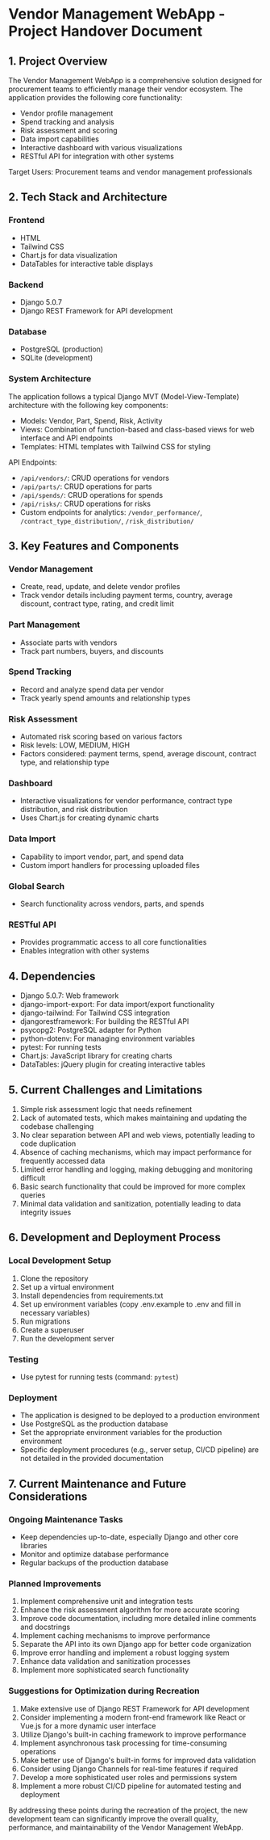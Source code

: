 # Vendor Management WebApp - Project Handover Document

## 1. Project Overview

The Vendor Management WebApp is a comprehensive solution designed for procurement teams to efficiently manage their vendor ecosystem. The application provides the following core functionality:

- Vendor profile management
- Spend tracking and analysis
- Risk assessment and scoring
- Data import capabilities
- Interactive dashboard with various visualizations
- RESTful API for integration with other systems

Target Users: Procurement teams and vendor management professionals

## 2. Tech Stack and Architecture

### Frontend
- HTML
- Tailwind CSS
- Chart.js for data visualization
- DataTables for interactive table displays

### Backend
- Django 5.0.7
- Django REST Framework for API development

### Database
- PostgreSQL (production)
- SQLite (development)

### System Architecture
The application follows a typical Django MVT (Model-View-Template) architecture with the following key components:

- Models: Vendor, Part, Spend, Risk, Activity
- Views: Combination of function-based and class-based views for web interface and API endpoints
- Templates: HTML templates with Tailwind CSS for styling

API Endpoints:
- `/api/vendors/`: CRUD operations for vendors
- `/api/parts/`: CRUD operations for parts
- `/api/spends/`: CRUD operations for spends
- `/api/risks/`: CRUD operations for risks
- Custom endpoints for analytics: `/vendor_performance/`, `/contract_type_distribution/`, `/risk_distribution/`

## 3. Key Features and Components

### Vendor Management
- Create, read, update, and delete vendor profiles
- Track vendor details including payment terms, country, average discount, contract type, rating, and credit limit

### Part Management
- Associate parts with vendors
- Track part numbers, buyers, and discounts

### Spend Tracking
- Record and analyze spend data per vendor
- Track yearly spend amounts and relationship types

### Risk Assessment
- Automated risk scoring based on various factors
- Risk levels: LOW, MEDIUM, HIGH
- Factors considered: payment terms, spend, average discount, contract type, and relationship type

### Dashboard
- Interactive visualizations for vendor performance, contract type distribution, and risk distribution
- Uses Chart.js for creating dynamic charts

### Data Import
- Capability to import vendor, part, and spend data
- Custom import handlers for processing uploaded files

### Global Search
- Search functionality across vendors, parts, and spends

### RESTful API
- Provides programmatic access to all core functionalities
- Enables integration with other systems

## 4. Dependencies

- Django 5.0.7: Web framework
- django-import-export: For data import/export functionality
- django-tailwind: For Tailwind CSS integration
- djangorestframework: For building the RESTful API
- psycopg2: PostgreSQL adapter for Python
- python-dotenv: For managing environment variables
- pytest: For running tests
- Chart.js: JavaScript library for creating charts
- DataTables: jQuery plugin for creating interactive tables

## 5. Current Challenges and Limitations

1. Simple risk assessment logic that needs refinement
2. Lack of automated tests, which makes maintaining and updating the codebase challenging
3. No clear separation between API and web views, potentially leading to code duplication
4. Absence of caching mechanisms, which may impact performance for frequently accessed data
5. Limited error handling and logging, making debugging and monitoring difficult
6. Basic search functionality that could be improved for more complex queries
7. Minimal data validation and sanitization, potentially leading to data integrity issues

## 6. Development and Deployment Process

### Local Development Setup
1. Clone the repository
2. Set up a virtual environment
3. Install dependencies from requirements.txt
4. Set up environment variables (copy .env.example to .env and fill in necessary variables)
5. Run migrations
6. Create a superuser
7. Run the development server

### Testing
- Use pytest for running tests (command: `pytest`)

### Deployment
- The application is designed to be deployed to a production environment
- Use PostgreSQL as the production database
- Set the appropriate environment variables for the production environment
- Specific deployment procedures (e.g., server setup, CI/CD pipeline) are not detailed in the provided documentation

## 7. Current Maintenance and Future Considerations

### Ongoing Maintenance Tasks
- Keep dependencies up-to-date, especially Django and other core libraries
- Monitor and optimize database performance
- Regular backups of the production database

### Planned Improvements
1. Implement comprehensive unit and integration tests
2. Enhance the risk assessment algorithm for more accurate scoring
3. Improve code documentation, including more detailed inline comments and docstrings
4. Implement caching mechanisms to improve performance
5. Separate the API into its own Django app for better code organization
6. Improve error handling and implement a robust logging system
7. Enhance data validation and sanitization processes
8. Implement more sophisticated search functionality

### Suggestions for Optimization during Recreation
1. Make extensive use of Django REST Framework for API development
2. Consider implementing a modern front-end framework like React or Vue.js for a more dynamic user interface
3. Utilize Django's built-in caching framework to improve performance
4. Implement asynchronous task processing for time-consuming operations
5. Make better use of Django's built-in forms for improved data validation
6. Consider using Django Channels for real-time features if required
7. Develop a more sophisticated user roles and permissions system
8. Implement a more robust CI/CD pipeline for automated testing and deployment

By addressing these points during the recreation of the project, the new development team can significantly improve the overall quality, performance, and maintainability of the Vendor Management WebApp.
